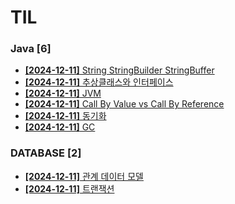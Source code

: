 # TIL
 
### Java [6]
- [**[2024-12-11]**  String StringBuilder StringBuffer](https://github.com/A-lass/TIL/blob/main/Java/String_StringBuilder_StringBuffer.md)
- [**[2024-12-11]**  추상클래스와 인터페이스](https://github.com/A-lass/TIL/blob/main/Java/추상클래스와_인터페이스.md)
- [**[2024-12-11]**  JVM](https://github.com/A-lass/TIL/blob/main/Java/JVM.md)
- [**[2024-12-11]**  Call By Value vs Call By Reference](https://github.com/A-lass/TIL/blob/main/Java/Call_By_Value_vs_Call_By_Reference.md)
- [**[2024-12-11]**  동기화](https://github.com/A-lass/TIL/blob/main/Java/동기화.md)
- [**[2024-12-11]**  GC](https://github.com/A-lass/TIL/blob/main/Java/GC.md)
### DATABASE [2]
- [**[2024-12-11]**  관계 데이터 모델](https://github.com/A-lass/TIL/blob/main/DATABASE/관계_데이터_모델.md)
- [**[2024-12-11]**  트랜잭션](https://github.com/A-lass/TIL/blob/main/DATABASE/트랜잭션.md)

